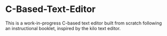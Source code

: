 # C-Based-Text-Editor
This is a work-in-progress C-based text editor built from scratch following an instructional booklet, inspired by the kilo text editor.
